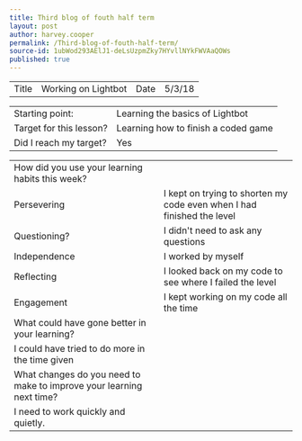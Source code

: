 ```yaml
---
title: Third blog of fouth half term
layout: post
author: harvey.cooper
permalink: /Third-blog-of-fouth-half-term/
source-id: 1ubWod293AElJ1-deLsUzpmZky7HYvllNYkFWVAaQOWs
published: true
---
```

 

<table>
  <tr>
    <td>Title</td>
    <td>Working on Lightbot</td>
    <td>Date</td>
    <td>5/3/18</td>
  </tr>
</table>


<table>
  <tr>
    <td>Starting point:</td>
    <td>Learning the basics of Lightbot</td>
  </tr>
  <tr>
    <td>Target for this lesson?</td>
    <td>Learning how to finish a coded game</td>
  </tr>
  <tr>
    <td>Did I reach my target? </td>
    <td> Yes </td>
  </tr>
</table>


<table>
  <tr>
    <td>How did you use your learning habits this week?</td>
    <td></td>
  </tr>
  <tr>
    <td>Persevering</td>
    <td>I kept on trying to shorten my code even when I had finished the level</td>
  </tr>
  <tr>
    <td>Questioning?</td>
    <td>I didn't need to ask any questions</td>
  </tr>
  <tr>
    <td>Independence</td>
    <td>I worked by myself</td>
  </tr>
  <tr>
    <td>Reflecting</td>
    <td>I looked back on my code to see where I failed the level</td>
  </tr>
  <tr>
    <td>Engagement</td>
    <td>I kept working on my code all the time</td>
  </tr>
  <tr>
    <td>What could have gone better in your learning?</td>
    <td></td>
  </tr>
  <tr>
    <td>I could have tried to do more in the time given</td>
    <td></td>
  </tr>
  <tr>
    <td>What changes do you need to make to improve your learning next time?</td>
    <td></td>
  </tr>
  <tr>
    <td>I need to work quickly and quietly.</td>
    <td></td>
  </tr>
</table>


